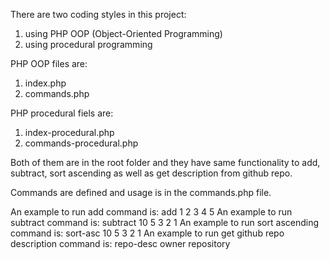 There are two coding styles in this project:
1. using PHP OOP (Object-Oriented Programming)
2. using procedural programming

PHP OOP files are:
1. index.php
2. commands.php

PHP procedural fiels are:
1. index-procedural.php
2. commands-procedural.php

Both of them are in the root folder and they have same functionality to add, subtract, sort ascending as well as get description from github repo.

Commands are defined and usage is in the commands.php file.

An example to run add command is: add 1 2 3 4 5
An example to run subtract command is: subtract 10 5 3 2 1
An example to run sort ascending command is: sort-asc 10 5 3 2 1
An example to run get github repo description command is: repo-desc owner repository

